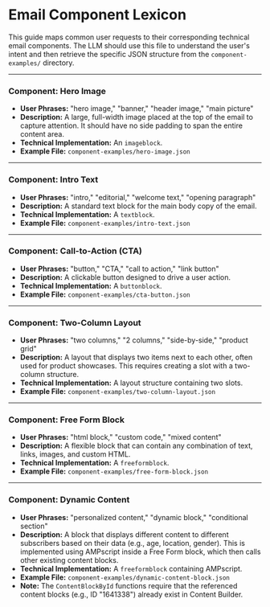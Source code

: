 # Email Component Lexicon

This guide maps common user requests to their corresponding technical email components. The LLM should use this file to understand the user's intent and then retrieve the specific JSON structure from the `component-examples/` directory.

---

### **Component: Hero Image**

* **User Phrases:** "hero image," "banner," "header image," "main picture"
* **Description:** A large, full-width image placed at the top of the email to capture attention. It should have no side padding to span the entire content area.
* **Technical Implementation:** An `imageblock`.
* **Example File:** `component-examples/hero-image.json`

---

### **Component: Intro Text**

* **User Phrases:** "intro," "editorial," "welcome text," "opening paragraph"
* **Description:** A standard text block for the main body copy of the email.
* **Technical Implementation:** A `textblock`.
* **Example File:** `component-examples/intro-text.json`

---

### **Component: Call-to-Action (CTA)**

* **User Phrases:** "button," "CTA," "call to action," "link button"
* **Description:** A clickable button designed to drive a user action.
* **Technical Implementation:** A `buttonblock`.
* **Example File:** `component-examples/cta-button.json`

---

### **Component: Two-Column Layout**

* **User Phrases:** "two columns," "2 columns," "side-by-side," "product grid"
* **Description:** A layout that displays two items next to each other, often used for product showcases. This requires creating a slot with a two-column structure.
* **Technical Implementation:** A layout structure containing two slots.
* **Example File:** `component-examples/two-column-layout.json`

---

### **Component: Free Form Block**

* **User Phrases:** "html block," "custom code," "mixed content"
* **Description:** A flexible block that can contain any combination of text, links, images, and custom HTML.
* **Technical Implementation:** A `freeformblock`.
* **Example File:** `component-examples/free-form-block.json`

---

### **Component: Dynamic Content**

* **User Phrases:** "personalized content," "dynamic block," "conditional section"
* **Description:** A block that displays different content to different subscribers based on their data (e.g., age, location, gender). This is implemented using AMPscript inside a Free Form block, which then calls other existing content blocks.
* **Technical Implementation:** A `freeformblock` containing AMPscript.
* **Example File:** `component-examples/dynamic-content-block.json`
* **Note:** The `ContentBlockById` functions require that the referenced content blocks (e.g., ID "1641338") already exist in Content Builder.